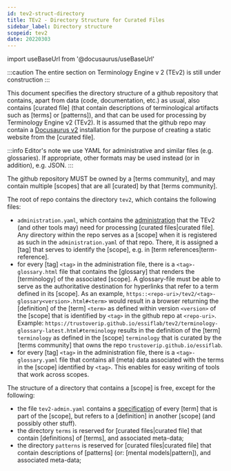 ```yaml
---
id: tev2-struct-directory
title: TEv2 - Directory Structure for Curated Files
sidebar_label: Directory structure
scopeid: tev2
date: 20220303
---
```


import useBaseUrl from '@docusaurus/useBaseUrl'

:::caution
The entire section on Terminology Engine v 2 (TEv2) is still under construction
:::

This document specifies the directory structure of a github repository that contains, apart from data (code, documentation, etc.) as usual, also contains [curated file] (that contain descriptions of terminological artifacts such as [terms] or [patterns]), and that can be used for processing by Terminology Engine v2 (TEv2). It is assumed that the github repo may contain a [Docusaurus v2](https://docusaurus.io/docs) installation for the purpose of creating a static website from the [curated file].

:::info Editor's note
we use YAML for administrative and similar files (e.g. glossaries). If appropriate, other formats may be used instead (or in addition), e.g. JSON.
:::

The github repository MUST be owned by a [terms community], and may contain multiple [scopes] that are all [curated] by that [terms community].

The root of repo contains the directory `tev2`, which contains the following files:
- `administration.yaml`, which contains the [administration](tev2-administration) that the TEv2 (and other tools may) need for processing [curated files|curated file]. Any directory within the repo serves as a [scope] when it is registered as such in the `administration.yaml` of that repo. There, it is assigned a [tag] that serves to identify the [scope], e.g. in [term references|term-reference].
- for every [tag] `<tag>` in the administration file, there is a `<tag>-glossary.html` file that contains the [glossary] that renders the [terminology] of the associated [scope]. A glossary-file must be able to serve as the authoritative destination for hyperlinks that refer to a term defined in its [scope]. As an example, `https::<repo-uri>/tev2/<tag>-glossary<version>.html#<term>` would result in a browser returning the [definition] of the [term] `<term>` as defined within version `<version>` of the [scope] that is identified by `<tag>` in the github repo at `<repo-uri>`.
Example: `https://trustoverip.github.io/essiflab/tev2/terminology-glossary-latest.html#terminology` results in the definition of the [term] `terminology` as defined in the [scope] `terminology` that is curated by the [terms community] that owns the repo `trustoverip.github.io/essiflab`.
- for every [tag] `<tag>` in the administration file, there is a `<tag>-glossary.yaml` file that contains all (meta) data associated with the terms in the [scope] identified by `<tag>`. This enables for easy writing of tools that work across scopes.

The structure of a directory that contains a [scope] is free, except for the following:
- the file `tev2-admin.yaml` contains a [specification](tev2-spec-scope-admin) of every [term] that is part of the [scope], but refers to a [definition] in another [scope] (and possibly other stuff).
- the directory `terms` is reserved for [curated files|curated file] that contain [definitions] of [terms], and associated meta-data;
- the directory `patterns` is reserved for [curated files|curated file] that contain descriptions of [patterns] (or: [mental models|pattern]), and associated meta-data;
